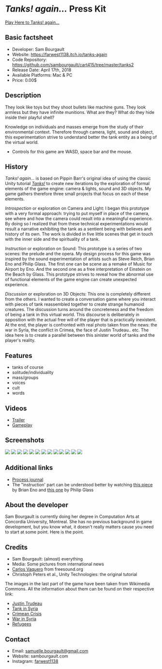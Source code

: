 # *Tanks! again...* Press Kit

[Play Here to Tanks! again...](https://farwest1138.itch.io/tanks-again)

## Basic factsheet
- Developer: Sam Bourgault
- Website: https://farwest1138.itch.io/tanks-again
- Code Repository: https://github.com/sambourgault/cart415/tree/master/tanks2
- Release Date: April 17th, 2018
- Available Platforms: Mac & PC
- Price: 0.00$

## Description

They look like toys but they shoot bullets like machine guns. They look armless but they have infinite munitions. What are they? What do they hide inside their playful shell?

Knowledge on individuals and masses emerge from the study of their environmental context. Therefore through camera, light, sound and object, this experimentation strive to understand better the tank entity as a being of the virtual world.

* Controls for this game are WASD, space bar and the mouse.


## History

*Tanks! again...* is based on Pippin Barr's original idea of using the classic Unity tutorial [*Tanks!*](https://unity3d.com/learn/tutorials/s/tanks-tutorial) to create new iterations by the exploration of formal elements of the game engine: camera & lights, sound and 3D objects. My game gathers therefore three small projects that focus on each of these elements.

 *Introspection* or exploration on Camera and Light: I began this prototype with a very formal approach: trying to put myself in place of the camera, see where and how the camera could result into a meaningful experience. By doing so I realized that from these technical experimentations would result a narrative exhibiting the tank as a sentient being with believes and history of its own. The work is divided in five little scenes that get in touch with the inner side and the spirituality of a tank.

*Instruction* or exploration on Sound: This prototype is a series of two scenes: the prelude and the opera. My design process for this game was inspired by the sound experimentation of artists such as Steve Reich, Brian Eno and Philip Glass. The first one can be scene as a remake of Music for Airport by Eno. And the second one as a free interpretation of Einstein on the Beach by Glass. This prototype strives to reveal how the abnormal use of functional elements of the game engine can create unexpected experience.

*Discussion* or exploration on 3D Objects: This one is completely different from the others. I wanted to create a conversation game where you interact with pieces of tank reassembled together to create strange humanoid creatures. The discussion turns around the concreteness and the freedom of being a tank in this virtual world. This discourse is deliberately in opposition with the actual free will of the player that is practically inexistent. At the end, the player is confronted with real photo taken from the news: the war in Syria, the conflict in Crimea, the face of Justin Trudeau.. etc. The idea here is to create a parallel between this sinister world of tanks and the player's reality.


## Features
- tanks of course
- solitude/individuality
- mass/groups
- voices
- cult
- words

## Videos
- [Trailer](https://vimeo.com/265254556)
- [Gameplay]()


## Screenshots
![](https://github.com/sambourgault/tanksagain/blob/master/Images/img1.png)
![](https://github.com/sambourgault/tanksagain/blob/master/Images/img2.png)
![](https://github.com/sambourgault/tanksagain/blob/master/Images/img3.png)
![](https://github.com/sambourgault/tanksagain/blob/master/Images/img4.png)
![](https://github.com/sambourgault/tanksagain/blob/master/Images/img5.png)
![](https://github.com/sambourgault/tanksagain/blob/master/Images/img6.png)
![](https://github.com/sambourgault/tanksagain/blob/master/Images/img7.png)
![](https://github.com/sambourgault/tanksagain/blob/master/Images/img8.png)
![](https://github.com/sambourgault/tanksagain/blob/master/Images/img9.png)
![](https://github.com/sambourgault/tanksagain/blob/master/Images/img10.png)
![](https://github.com/sambourgault/tanksagain/blob/master/Images/img11.png)
![](https://github.com/sambourgault/tanksagain/blob/master/Images/img12.png)
![](https://github.com/sambourgault/tanksagain/blob/master/Images/img13.png)


## Additional links
- [Process journal](https://github.com/sambourgault/cart415)
- The "instruction' part can be understood better by watching [this piece]() by Brian Eno and [this one]() by Philip Glass


## About the developer

Sam Bourgault is currently doing her degree in Computation Arts at Concordia University, Montreal. She has no previous background in game development, but you know what, it doesn't really matters cause you need to start at some point. Here is the point.


## Credits

- Sam Bourgault: (almost) everything
- Media: Some pictures from international news
- [Carlos Vaquero](https://freesound.org/people/Carlos_Vaquero/) from freesound.org
- Christoph Peters et al., Unity Technologies: the original tutorial

The images in the last part of the game have been taken from Wikimedia Commons. All the information about them can be found on their respective link:

- [Justin Trudeau](https://commons.wikimedia.org/wiki/File:Justin_Trudeau_June_2016.jpg)
- [Tank in Syria](https://upload.wikimedia.org/wikipedia/commons/a/a2/Azaz%2C_Syria.jpg)
- [Crimean Crisis](https://commons.wikimedia.org/wiki/File:Crimean_crisis_IMG_8807_(13285092744).jpg)
- [War in Syria](https://commons.wikimedia.org/wiki/File:Wounded_civilians_arrive_at_hospital_Aleppo.jpg)
- [Refugees](https://commons.wikimedia.org/wiki/File:20151030_Syrians_and_Iraq_refugees_arrive_at_Skala_Sykamias_Lesvos_Greece_2.jpg)


## Contact
- Email: samuelle.bourgault@gmail.com
- Website: sambourgault.com
- Instagram: [farwest1138](https://www.instagram.com/farwest1138/)
